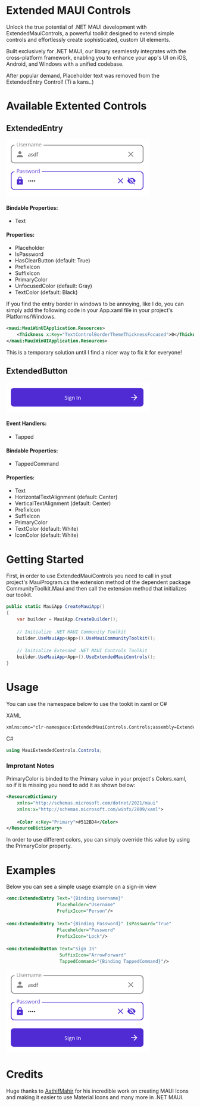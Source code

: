 # Extended MAUI Controls

Unlock the true potential of .NET MAUI development with ExtendedMauiControls, a powerful toolkit designed to extend simple controls and effortlessly create sophisticated, custom UI elements.

Built exclusively for .NET MAUI, our library seamlessly integrates with the cross-platform framework, enabling you to enhance your app's UI on iOS, Android, and Windows with a unified codebase.

After popular demand, Placeholder text was removed from the ExtendedEntry Control! (Ti a kans..)

# Available Extented Controls
## ExtendedEntry

![Alt text](Resources/Images/entry.png)

#### Bindable Properties:
   - Text
#### Properties:
   - Placeholder
   - IsPassword
   - HasClearButton (default: True)
   - PrefixIcon
   - SuffixIcon
   - PrimaryColor
   - UnfocusedColor (default: Gray)
   - TextColor (default: Black)



If you find the entry border in windows to be annoying, like I do, you can simply add the following code in your App.xaml file in your project's Platforms/Windows.

```xml
<maui:MauiWinUIApplication.Resources>
    <Thickness x:Key="TextControlBorderThemeThicknessFocused">0</Thickness>
</maui:MauiWinUIApplication.Resources>
```

This is a temporary solution until I find a nicer way to fix it for everyone!


## ExtendedButton

![Alt text](Resources/Images/button.png)

#### Event Handlers:
   - Tapped
#### Bindable Properties:
   - TappedCommand
#### Properties:
   - Text
   - HorizontalTextAlignment (default: Center)
   - VerticalTextAlignment (default: Center)
   - PrefixIcon
   - SuffixIcon
   - PrimaryColor
   - TextColor (default: White)
   - IconColor (default: White)



# Getting Started

First, in order to use ExtendedMauiControls you need to call in yout project's MauiProgram.cs the extension method of the dependent package CommunityToolkit.Maui and then call the extension method that initializes our toolkit.

```csharp
public static MauiApp CreateMauiApp()
{
    var builder = MauiApp.CreateBuilder();

    // Initialize .NET MAUI Community Toolkit
    builder.UseMauiApp<App>().UseMauiCommunityToolkit();
    
    // Initialize Extended .NET MAUI Controls Toolkit
    builder.UseMauiApp<App>().UseExtendedMauiControls();
}
```



# Usage

You can use the namespace below to use the tookit in xaml or C#

XAML

```xml
xmlns:emc="clr-namespace:ExtendedMauiControls.Controls;assembly=ExtendedMauiControls"
```

C#
```csharp
using MauiExtendedControls.Controls;
```



### Improtant Notes

PrimaryColor is binded to the Primary value in your project's Colors.xaml, so if it is missing you need to add it as shown below:

```xml
<ResourceDictionary 
    xmlns="http://schemas.microsoft.com/dotnet/2021/maui"
    xmlns:x="http://schemas.microsoft.com/winfx/2009/xaml">

    <Color x:Key="Primary">#512BD4</Color>
</ResourceDictionary>
```

In order to use different colors, you can simply override this value by using the PrimaryColor property.



# Examples

Below you can see a simple usage example on a sign-in view

```xml
<emc:ExtendedEntry Text="{Binding Username}"
                   Placeholder="Username"
                   PrefixIcon="Person"/>

<emc:ExtendedEntry Text="{Binding Password}" IsPassword="True"
                   Placeholder="Password"
                   PrefixIcon="Lock"/>

<emc:ExtendedButton Text="Sign In"
                    SuffixIcon="ArrowForward"
                    TappedCommand="{Binding TappedCommand}"/>
```

![Alt text](Resources/Images/signin.png)




# Credits

Huge thanks to
[AathifMahir](https://github.com/AathifMahir) for his incredible work on creating MAUI Icons and making it easier to use Material Icons and many more in .NET MAUI.